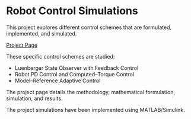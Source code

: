 # Robot Control Simulations

This project explores different control schemes that are formulated, implemented, and simulated.

[Project Page](https://jamesakl.com/control-simulations)

These specific control schemes are studied:

* Luenberger State Observer with Feedback Control
* Robot PD Control and Computed–Torque Control
* Model–Reference Adaptive Control

The project page details the methodology, mathematical formulation, simulation, and results.

The project simulations have been implemented using MATLAB/Simulink.
